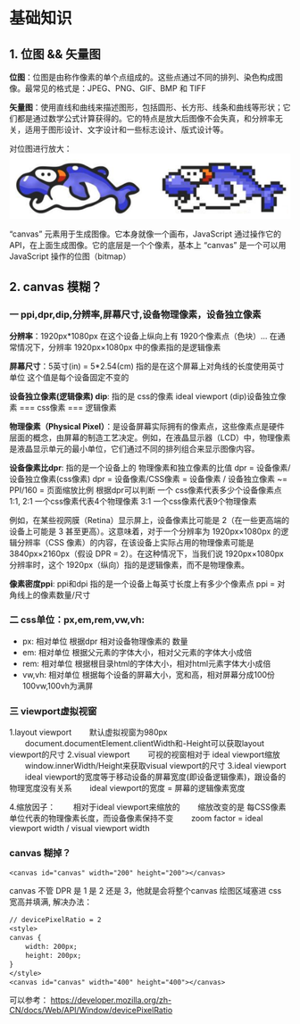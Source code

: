 # 基础知识

## 1. **位图 && 矢量图**

**位图**：位图是由称作像素的单个点组成的。这些点通过不同的排列、染色构成图像。最常见的格式是：JPEG、PNG、GIF、BMP 和 TIFF

**矢量图**：使用直线和曲线来描述图形，包括圆形、长方形、线条和曲线等形状；它们都是通过数学公式计算获得的。它的特点是放大后图像不会失真，和分辨率无关，适用于图形设计、文字设计和一些标志设计、版式设计等。

对位图进行放大：
<img src="./assets/image.png">

“canvas” 元素用于生成图像。它本身就像一个画布，JavaScript 通过操作它的 API，在上面生成图像。它的底层是一个个像素，基本上 “canvas” 是一个可以用 JavaScript 操作的位图（bitmap）


## 2. canvas 模糊？
### 一 ppi,dpr,dip,分辨率,屏幕尺寸,设备物理像素，设备独立像素

**分辨率**：1920px*1080px 在这个设备上纵向上有 1920个像素点（色块）... 在通常情况下，分辨率 1920px×1080px 中的像素指的是逻辑像素

**屏幕尺寸**：5英寸(in) = 5*2.54(cm) 指的是在这个屏幕上对角线的长度使用英寸单位 这个值是每个设备固定不变的

**设备独立像素(逻辑像素) dip**: 指的是 css的像素 ideal viewport (dip)设备独立像素 === css像素 === 逻辑像素

**物理像素（Physical Pixel）**：是设备屏幕实际拥有的像素点，这些像素点是硬件层面的概念，由屏幕的制造工艺决定。例如，在液晶显示器（LCD）中，物理像素是液晶显示单元的最小单位，它们通过不同的排列组合来显示图像内容。

**设备像素比dpr**: 指的是一个设备上的 物理像素和独立像素的比值 dpr = 设备像素/设备独立像素(css像素)
dpr = 设备像素/CSS像素 = 设备像素 / 设备独立像素 ~= PPI/160 = 页面缩放比例
根据dpr可以判断 一个 css像素代表多少个设备像素点 1:1, 2:1 一个css像素代表4个物理像素
3:1 一个css像素代表9个物理像素

例如，在某些视网膜（Retina）显示屏上，设备像素比可能是 2（在一些更高端的设备上可能是 3 甚至更高）。这意味着，对于一个分辨率为 1920px×1080px 的逻辑分辨率（CSS 像素）的内容，在该设备上实际占用的物理像素可能是 3840px×2160px（假设 DPR = 2）。在这种情况下，当我们说 1920px×1080px 分辨率时，这个 1920px（纵向）指的是逻辑像素，而不是物理像素。

**像素密度ppi**: ppi和dpi 指的是一个设备上每英寸长度上有多少个像素点 ppi = 对角线上的像素数量/尺寸


### 二 css单位：px,em,rem,vw,vh:

- px: 相对单位 根据dpr 相对设备物理像素的 数量
- em: 相对单位 根据父元素的字体大小，相对父元素的字体大小成倍
- rem: 相对单位 根据根目录html的字体大小，相对html元素字体大小成倍
- vw,vh: 相对单位 根据每个设备的屏幕大小，宽和高，相对屏幕分成100份 100vw,100vh为满屏

### 三 viewport虚拟视窗

1.layout viewport
　　默认虚拟视窗为980px
　　document.documentElement.clientWidth和-Height可以获取layout viewport的尺寸
2.visual viewport
　　可视的视窗相对于 ideal viewport缩放
　　window.innerWidth/Height来获取visual viewport的尺寸
3.ideal viewport
　　ideal viewport的宽度等于移动设备的屏幕宽度(即设备逻辑像素)，跟设备的物理宽度没有关系
　　ideal viewport的宽度 = 屏幕的逻辑像素宽度

4.缩放因子：
　　相对于ideal viewport来缩放的
　　缩放改变的是 每CSS像素单位代表的物理像素长度，而设备像素保持不变
　　zoom factor = ideal viewport width / visual viewport width

### canvas 糊掉？
```
<canvas id="canvas" width="200" height="200"></canvas>
```
canvas 不管 DPR 是 1 是 2 还是 3，他就是会将整个canvas 绘图区域塞进 css 宽高并填满, 解决办法：

```
// devicePixelRatio = 2
<style>
canvas {
    width: 200px;
    height: 200px;
}
</style>
<canvas id="canvas" width="400" height="400"></canvas>
```
可以参考：
https://developer.mozilla.org/zh-CN/docs/Web/API/Window/devicePixelRatio